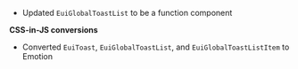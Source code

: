 - Updated `EuiGlobalToastList` to be a function component

**CSS-in-JS conversions**

- Converted `EuiToast`, `EuiGlobalToastList`, and `EuiGlobalToastListItem` to Emotion